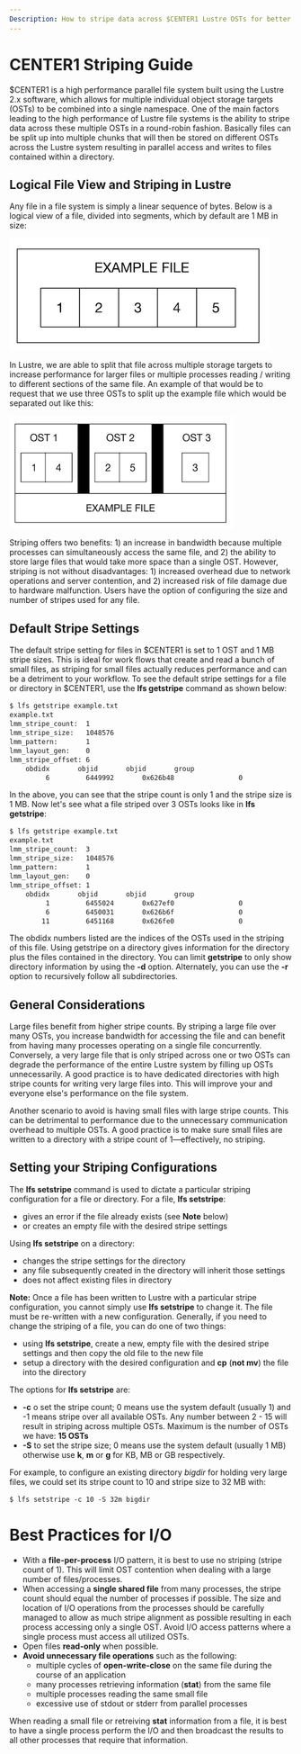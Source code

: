 ```yaml
---
Description: How to stripe data across $CENTER1 Lustre OSTs for better performance on large files
---
```


# CENTER1 Striping Guide

$CENTER1 is a high performance parallel file system built using the Lustre 2.x software, which allows for multiple individual object storage targets (OSTs) to be combined into a single namespace. One of the main factors leading to the high performance of Lustre file systems is the ability to stripe data across these multiple OSTs in a round-robin fashion. Basically files can be split up into multiple chunks that will then be stored on different OSTs across the Lustre system resulting in parallel access and writes to files contained within a directory.

## Logical File View and Striping in Lustre

Any file in a file system is simply a linear sequence of bytes. Below is a logical view of a file, divided into segments, which by default are 1 MB in size:

![example file](example_file.png)

In Lustre, we are able to split that file across multiple storage targets to increase performance for larger files or multiple processes reading / writing to different sections of the same file. An example of that would be to request that we use three OSTs to split up the example file which would be separated out like this:

![lustre_striping](lustre_striping.png)

Striping offers two benefits: 1) an increase in bandwidth because multiple processes can simultaneously access the same file, and 2) the ability to store large files that would take more space than a single OST. However, striping is not without disadvantages: 1) increased overhead due to network operations and server contention, and 2) increased risk of file damage due to hardware malfunction. Users have the option of configuring the size and number of stripes used for any file.

## Default Stripe Settings

The default stripe setting for files in $CENTER1 is set to 1 OST and 1 MB stripe sizes. This is ideal for work flows that create and read a bunch of small files, as striping for small files actually reduces performance and can be a detriment to your workflow. To see the default stripe settings for a file or directory in $CENTER1, use the **lfs getstripe** command as shown below:

```
$ lfs getstripe example.txt
example.txt
lmm_stripe_count:  1
lmm_stripe_size:   1048576
lmm_pattern:       1
lmm_layout_gen:    0
lmm_stripe_offset: 6
	obdidx		 objid		 objid		 group
	     6	       6449992	     0x626b48	             0
```

In the above, you can see that the stripe count is only 1 and the stripe size is 1 MB. Now let's see what a file striped over 3 OSTs looks like in **lfs getstripe**:

```
$ lfs getstripe example.txt
example.txt
lmm_stripe_count:  3
lmm_stripe_size:   1048576
lmm_pattern:       1
lmm_layout_gen:    0
lmm_stripe_offset: 1
	obdidx		 objid		 objid		 group
	     1	       6455024	     0x627ef0	             0
	     6	       6450031	     0x626b6f	             0
	    11	       6451168	     0x626fe0	             0
```

The obdidx numbers listed are the indices of the OSTs used in the striping of this file. Using getstripe on a directory gives information for the directory plus the files contained in the directory. You can limit **getstripe** to only show directory information by using the **-d** option. Alternately, you can use the **-r** option to recursively follow all subdirectories.

## General Considerations

Large files benefit from higher stripe counts. By striping a large file over many OSTs, you increase bandwidth for accessing the file and can benefit from having many processes operating on a single file concurrently. Conversely, a very large file that is only striped across one or two OSTs can degrade the performance of the entire Lustre system by filling up OSTs unnecessarily. A good practice is to have dedicated directories with high stripe counts for writing very large files into. This will improve your and everyone else's performance on the file system.

Another scenario to avoid is having small files with large stripe counts. This can be detrimental to performance due to the unnecessary communication overhead to multiple OSTs. A good practice is to make sure small files are written to a directory with a stripe count of 1—effectively, no striping.

## Setting your Striping Configurations

The **lfs setstripe** command is used to dictate a particular striping configuration for a file or directory. For a file, **lfs setstripe**:
* gives an error if the file already exists (see **Note** below)
* or creates an empty file with the desired stripe settings

Using **lfs setstripe** on a directory:
* changes the stripe settings for the directory
* any file subsequently created in the directory will inherit those settings
* does not affect existing files in directory

**Note:** Once a file has been written to Lustre with a particular stripe configuration, you cannot simply use **lfs setstripe** to change it. The file must be re-written with a new configuration. Generally, if you need to change the striping of a file, you can do one of two things:

* using **lfs setstripe**, create a new, empty file with the desired stripe settings and then copy the old file to the new file
* setup a directory with the desired configuration and **cp** (**not mv**) the file into the directory

The options for **lfs setstripe** are:

* **-c** o set the stripe count; 0 means use the system default (usually 1) and -1 means stripe over all available OSTs. Any number between 2 - 15 will result in striping across multiple OSTs. Maximum is the number of OSTs we have: **15 OSTs**
* **-S** to set the stripe size; 0 means use the system default (usually 1 MB) otherwise use **k**, **m** or **g** for KB, MB or GB respectively.

For example, to configure an existing directory *bigdir* for holding very large files, we could set its stripe count to 10 and stripe size to 32 MB with:

```
$ lfs setstripe -c 10 -S 32m bigdir
```

# Best Practices for I/O

- With a **file-per-process** I/O pattern, it is best to use no striping (stripe count of 1). This will limit OST contention when dealing with a large number of files/processes.
- When accessing a **single shared file** from many processes, the stripe count should equal the number of processes if possible. The size and location of I/O operations from the processes should be carefully managed to allow as much stripe alignment as possible resulting in each process accessing only a single OST. Avoid I/O access patterns where a single process must access all utilized OSTs.
- Open files **read-only** when possible.
- **Avoid unnecessary file operations** such as the following:
  - multiple cycles of **open-write-close** on the same file during the course of an application
  - many processes retrieving information (**stat**) from the same file
  - multiple processes reading the same small file
  - excessive use of stdout or stderr from parallel processes

When reading a small file or retreiving **stat** information from a file, it is best to have a single process perform the I/O and then broadcast the results to all other processes that require that information.
